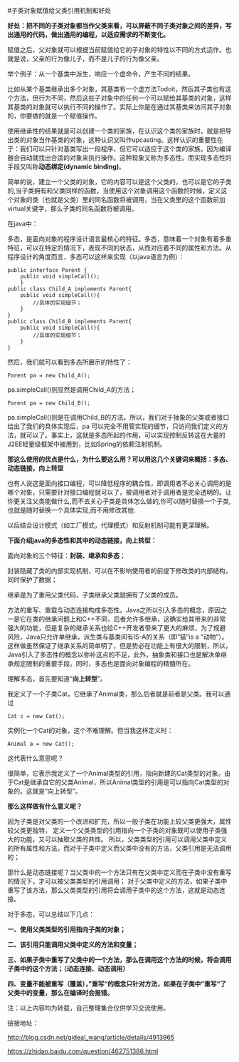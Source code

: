 #子类对象赋值给父类引用机制和好处

**好处：把不同的子类对象都当作父类来看，可以屏蔽不同子类对象之间的差异，写出通用的代码，做出通用的编程，以适应需求的不断变化。**

赋值之后，父对象就可以根据当前赋值给它的子对象的特性以不同的方式运作。也就是说，父亲的行为像儿子，而不是儿子的行为像父亲。

举个例子：从一个基类中派生，响应一个虚命令，产生不同的结果。

比如从某个基类继承出多个对象，其基类有一个虚方法Todoit，然后其子类也有这个方法，但行为不同，然后这些子对象中的任何一个可以赋给其基类的对象，这样其基类的对象就可以执行不同的操作了。实际上你是在通过其基类来访问其子对象的，你要做的就是一个赋值操作。

使用继承性的结果就是可以创建一个类的家族，在认识这个类的家族时，就是把导出类的对象当作基类的对象，这种认识又叫作upcasting。这样认识的重要性在于：我们可以只针对基类写出一段程序，但它可以适应于这个类的家族，因为编译器会自动就找出合适的对象来执行操作。这种现象又称为多态性。而实现多态性的手段又叫称**动态绑定(dynamic binding)**。

简单的说，建立一个父类的对象，它的内容可以是这个父类的，也可以是它的子类的,当子类拥有和父类同样的函数，当使用这个对象调用这个函数的时候，定义这个对象的类（也就是父类）里的同名函数将被调用，当在父类里的这个函数前加virtual关键字，那么子类的同名函数将被调用。

在java中：

多态，是面向对象的程序设计语言最核心的特征。多态，意味着一个对象有着多重特征，可以在特定的情况下，表现不同的状态，从而对应着不同的属性和方法。从程序设计的角度而言，多态可以这样来实现（以java语言为例）：

	public interface Parent {
		public void simpleCall();
		}
	public class Child_A implements Parent{
		public void simpleCall(){
			//具体的实现细节；
		}
	}
	public class Child_B implements Parent{
		public void simpleCall(){
			//具体的实现细节；
		}
	}


然后，我们就可以看到多态所展示的特性了：

	Parent pa = new Child_A();
	
pa.simpleCall()则显然是调用Child_A的方法；

	Parent pa = new Child_B();
	
pa.simpleCall()则是在调用Child_B的方法。所以，我们对于抽象的父类或者接口给出了我们的具体实现后，pa 可以完全不用管实现的细节，只访问我们定义的方法，就可以了。事实上，这就是多态所起的作用，可以实现控制反转这在大量的J2EE轻量级框架中被用到，比如Spring的依赖注射机制。

**那这么使用的优点是什么，为什么要这么用？可以用这几个关键词来概括：多态、动态链接，向上转型**

也有人说这是面向接口编程，可以降低程序的耦合性，即调用者不必关心调用的是哪个对象，只需要针对接口编程就可以了，被调用者对于调用者是完全透明的。让你更关注父类能做什么,而不去关心子类是具体怎么做的,你可以随时替换一个子类,也就是随时替换一个具体实现,而不用修改其他.

以后结合设计模式（如工厂模式，代理模式）和反射机制可能有更深理解。

**下面介绍java的多态性和其中的动态链接，向上转型：**

面向对象的三个特征：**封装、继承和多态**；

封装隐藏了类的内部实现机制，可以在不影响使用者的前提下修改类的内部结构，同时保护了数据；

继承是为了重用父类代码，子类继承父类就拥有了父类的成员。

方法的重写、重载与动态连接构成多态性。Java之所以引入多态的概念，原因之一是它在类的继承问题上和C++不同，后者允许多继承，这确实给其带来的非常强大的功能，但是复杂的继承关系也给C++开发者带来了更大的麻烦，为了规避风险，Java只允许单继承，派生类与基类间有IS-A的关系（即“猫”is a “动物”）。这样做虽然保证了继承关系的简单明了，但是势必在功能上有很大的限制，所以，Java引入了多态性的概念以弥补这点的不足，此外，抽象类和接口也是解决单继承规定限制的重要手段。同时，多态也是面向对象编程的精髓所在。 

理解多态，首先要知道“**向上转型**”。

我定义了一个子类Cat，它继承了Animal类，那么后者就是前者是父类。我可以通过 

	Cat c = new Cat(); 
实例化一个Cat的对象，这个不难理解。但当我这样定义时： 

	Animal a = new Cat(); 
这代表什么意思呢？ 

很简单，它表示我定义了一个Animal类型的引用，指向新建的Cat类型的对象。由于Cat是继承自它的父类Animal，所以Animal类型的引用是可以指向Cat类型的对象的。这就是“向上转型”。

**那么这样做有什么意义呢？**

因为子类是对父类的一个改进和扩充，所以一般子类在功能上较父类更强大，属性较父类更独特， 定义一个父类类型的引用指向一个子类的对象既可以使用子类强大的功能，又可以抽取父类的共性。 所以，父类类型的引用可以调用父类中定义的所有属性和方法，而对于子类中定义而父类中没有的方法，父类引用是无法调用的； 

那什么是动态链接呢？当父类中的一个方法只有在父类中定义而在子类中没有重写的情况下，才可以被父类类型的引用调用； 对于父类中定义的方法，如果子类中重写了该方法，那么父类类型的引用将会调用子类中的这个方法，这就是动态连接。 

   对于多态，可以总结以下几点：

**一、使用父类类型的引用指向子类的对象；**

**二、该引用只能调用父类中定义的方法和变量；**

**三、如果子类中重写了父类中的一个方法，那么在调用这个方法的时候，将会调用子类中的这个方法；（动态连接、动态调用）**

**四、变量不能被重写（覆盖），”重写“的概念只针对方法，如果在子类中”重写“了父类中的变量，那么在编译时会报错。**

注：以上内容均为转载，自己整理集合仅供学习交流使用。

链接地址：

<http://blog.csdn.net/gideal_wang/article/details/4913965>

<https://zhidao.baidu.com/question/462751386.html>
